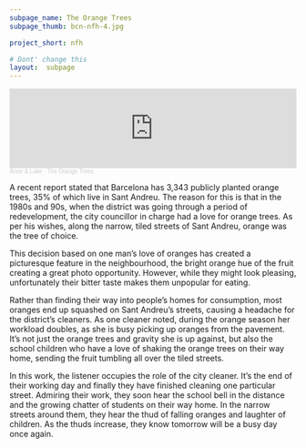 ```yaml
---
subpage_name: The Orange Trees
subpage_thumb: bcn-nfh-4.jpg

project_short: nfh

# Dont' change this
layout:  subpage
---
```


<iframe width="100%" height="140" scrolling="no" frameborder="no" allow="autoplay" src="https://w.soundcloud.com/player/?url=https%3A//api.soundcloud.com/tracks/1141138627&color=%23ff5500&auto_play=true&hide_related=true&show_comments=true&show_user=false&show_reposts=false&show_teaser=false"></iframe><div style="font-size: 10px; color: #cccccc;line-break: anywhere;word-break: normal;overflow: hidden;white-space: nowrap;text-overflow: ellipsis; font-family: Interstate,Lucida Grande,Lucida Sans Unicode,Lucida Sans,Garuda,Verdana,Tahoma,sans-serif;font-weight: 100;"><a href="https://soundcloud.com/cerkut" title="Anne & Luke" target="_blank" style="color: #cccccc; text-decoration: none;">Anne & Luke</a> · <a href="https://soundcloud.com/cerkut/the-orange-trees" title="The Orange Trees" target="_blank" style="color: #cccccc; text-decoration: none;">The Orange Trees</a></div>

A recent report stated that Barcelona has 3,343 publicly planted orange trees, 35% of which live in Sant Andreu. The reason for this is that in the 1980s and 90s, when the district was going through a period of redevelopment, the city councillor in charge had a love for orange trees. As per his wishes, along the narrow, tiled streets of Sant Andreu, orange was the tree of choice.

This decision based on one man’s love of oranges has created a picturesque feature in the neighbourhood, the bright orange hue of the fruit creating a great photo opportunity. However, while they might look pleasing, unfortunately their bitter taste makes them unpopular for eating.

Rather than finding their way into people’s homes for consumption, most oranges end up squashed on Sant Andreu’s streets, causing a headache for the district’s cleaners. As one cleaner noted, during the orange season her workload doubles, as she is busy picking up oranges from the pavement. It’s not just the orange trees and gravity she is up against, but also the school children who have a love of shaking the orange trees on their way home, sending the fruit tumbling all over the tiled streets.

In this work, the listener occupies the role of the city cleaner. It’s the end of their working day and finally they have finished cleaning one particular street. Admiring their work, they soon hear the school bell in the distance and the growing chatter of students on their way home. In the narrow streets around them, they hear the thud of falling oranges and laughter of children. As the thuds increase, they know tomorrow will be a busy day once again.
